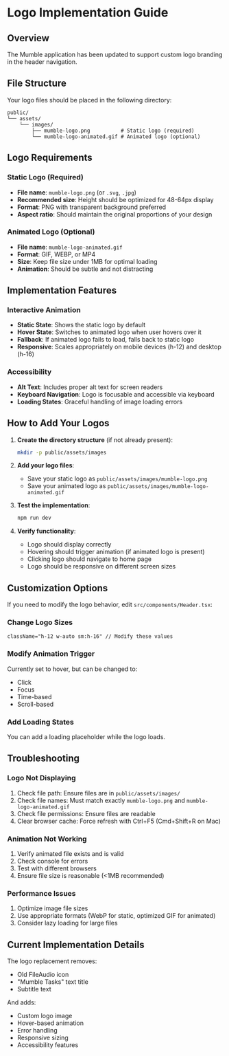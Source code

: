 # Logo Implementation Guide

## Overview
The Mumble application has been updated to support custom logo branding in the header navigation.

## File Structure
Your logo files should be placed in the following directory:

```
public/
└── assets/
    └── images/
        ├── mumble-logo.png          # Static logo (required)
        └── mumble-logo-animated.gif # Animated logo (optional)
```

## Logo Requirements

### Static Logo (Required)
- **File name**: `mumble-logo.png` (or `.svg`, `.jpg`)
- **Recommended size**: Height should be optimized for 48-64px display
- **Format**: PNG with transparent background preferred
- **Aspect ratio**: Should maintain the original proportions of your design

### Animated Logo (Optional)
- **File name**: `mumble-logo-animated.gif`
- **Format**: GIF, WEBP, or MP4
- **Size**: Keep file size under 1MB for optimal loading
- **Animation**: Should be subtle and not distracting

## Implementation Features

### Interactive Animation
- **Static State**: Shows the static logo by default
- **Hover State**: Switches to animated logo when user hovers over it
- **Fallback**: If animated logo fails to load, falls back to static logo
- **Responsive**: Scales appropriately on mobile devices (h-12) and desktop (h-16)

### Accessibility
- **Alt Text**: Includes proper alt text for screen readers
- **Keyboard Navigation**: Logo is focusable and accessible via keyboard
- **Loading States**: Graceful handling of image loading errors

## How to Add Your Logos

1. **Create the directory structure** (if not already present):
   ```bash
   mkdir -p public/assets/images
   ```

2. **Add your logo files**:
   - Save your static logo as `public/assets/images/mumble-logo.png`
   - Save your animated logo as `public/assets/images/mumble-logo-animated.gif`

3. **Test the implementation**:
   ```bash
   npm run dev
   ```

4. **Verify functionality**:
   - Logo should display correctly
   - Hovering should trigger animation (if animated logo is present)
   - Clicking logo should navigate to home page
   - Logo should be responsive on different screen sizes

## Customization Options

If you need to modify the logo behavior, edit `src/components/Header.tsx`:

### Change Logo Sizes
```tsx
className="h-12 w-auto sm:h-16" // Modify these values
```

### Modify Animation Trigger
Currently set to hover, but can be changed to:
- Click
- Focus
- Time-based
- Scroll-based

### Add Loading States
You can add a loading placeholder while the logo loads.

## Troubleshooting

### Logo Not Displaying
1. Check file path: Ensure files are in `public/assets/images/`
2. Check file names: Must match exactly `mumble-logo.png` and `mumble-logo-animated.gif`
3. Check file permissions: Ensure files are readable
4. Clear browser cache: Force refresh with Ctrl+F5 (Cmd+Shift+R on Mac)

### Animation Not Working
1. Verify animated file exists and is valid
2. Check console for errors
3. Test with different browsers
4. Ensure file size is reasonable (<1MB recommended)

### Performance Issues
1. Optimize image file sizes
2. Use appropriate formats (WebP for static, optimized GIF for animated)
3. Consider lazy loading for large files

## Current Implementation Details

The logo replacement removes:
- Old FileAudio icon
- "Mumble Tasks" text title
- Subtitle text

And adds:
- Custom logo image
- Hover-based animation
- Error handling
- Responsive sizing
- Accessibility features 